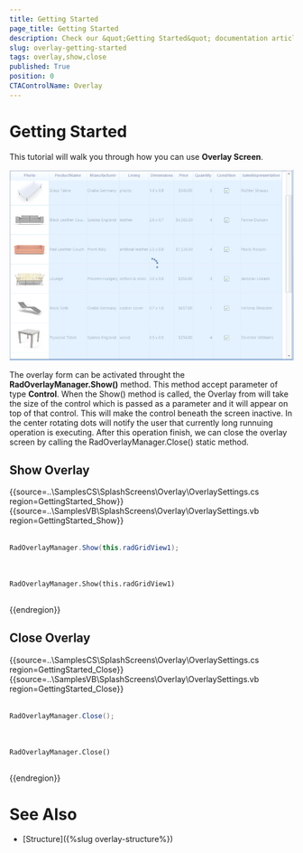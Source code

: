 ```yaml
---
title: Getting Started
page_title: Getting Started 
description: Check our &quot;Getting Started&quot; documentation article for the RadBusyIndicator {{ site.framework_name }} control.
slug: overlay-getting-started
tags: overlay,show,close
published: True
position: 0 
CTAControlName: Overlay
---
```


# Getting Started

This tutorial will walk you through how you can use __Overlay Screen__. 

![overlay-overview 001](images/overlay-overview001.png)

The overlay form can be activated throught the __RadOverlayManager.Show()__ method. This method accept parameter of type __Control__. When the Show() method is called, the Overlay from will take the size of the control which is passed as a parameter and it will appear on top of that control. This will make the control beneath the screen inactive. In the center rotating dots will notify the user that currently long runnuing operation is executing. After this operation finish, we can close the overlay screen by calling the RadOverlayManager.Close() static method. 

## Show Overlay

{{source=..\SamplesCS\SplashScreens\Overlay\OverlaySettings.cs region=GettingStarted_Show}} 
{{source=..\SamplesVB\SplashScreens\Overlay\OverlaySettings.vb region=GettingStarted_Show}} 

````C#

RadOverlayManager.Show(this.radGridView1);
	

````
````VB.NET

RadOverlayManager.Show(this.radGridView1)


````

{{endregion}}

## Close Overlay

{{source=..\SamplesCS\SplashScreens\Overlay\OverlaySettings.cs region=GettingStarted_Close}} 
{{source=..\SamplesVB\SplashScreens\Overlay\OverlaySettings.vb region=GettingStarted_Close}} 

````C#

RadOverlayManager.Close();
	

````
````VB.NET

RadOverlayManager.Close()


````

{{endregion}}

# See Also

* [Structure]({%slug overlay-structure%})
 
        
